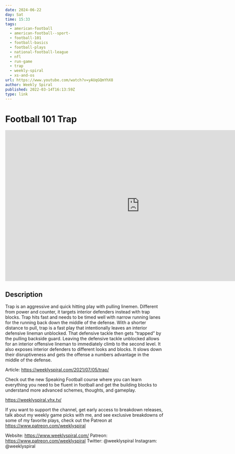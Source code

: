 ```yaml
---
date: 2024-06-22
day: Sat
time: 15:33
tags:
  - american-football
  - american-football--sport-
  - football-101
  - football-basics
  - football-plays
  - national-football-league
  - nfl
  - run-game
  - trap
  - weekly-spiral
  - xs-and-os
url: https://www.youtube.com/watch?v=yAUqGQmYhX8
author: Weekly Spiral
published: 2022-03-14T16:13:59Z
type: link
---
```

# Football 101 Trap

<iframe width="854" height="480" src="https://www.youtube.com/embed/yAUqGQmYhX8" frameborder="0" allowfullscreen></iframe>

## Description
Trap is an aggressive and quick hitting play with pulling linemen. Different from power and counter, it targets interior defenders instead with trap blocks. Trap hits fast and needs to be timed well with narrow running lanes for the running back down the middle of the defense.
With a shorter distance to pull, trap is a fast play that intentionally leaves an interior defensive lineman unblocked. That defensive tackle then gets “trapped” by the pulling backside guard. Leaving the defensive tackle unblocked allows for an interior offensive lineman to immediately climb to the second level. It also exposes interior defenders to different looks and blocks. It slows down their disruptiveness and gets the offense a numbers advantage in the middle of the defense.

Article: https://weeklyspiral.com/2021/07/05/trap/

Check out the new Speaking Football course where you can learn everything you need to be fluent in football and get the building blocks to understand more advanced schemes, thoughts, and gameplay. 

https://weeklyspiral.vhx.tv/

If you want to support the channel, get early access to breakdown releases, talk about my weekly game picks with me, and see exclusive breakdowns of some of my favorite plays, check out the Patreon at https://www.patreon.com/weeklyspiral 

Website: https://www.weeklyspiral.com/ 
Patreon: https://www.patreon.com/weeklyspiral 
Twitter: @weeklyspiral 
Instagram: @weeklyspiral